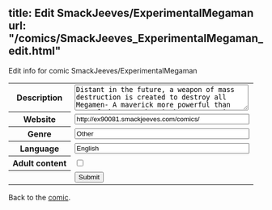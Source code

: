 title: Edit SmackJeeves/ExperimentalMegaman
url: "/comics/SmackJeeves_ExperimentalMegaman_edit.html"
---
Edit info for comic SmackJeeves/ExperimentalMegaman

<form name="comic" action="http://gaepostmail.appspot.com/comic/" method="post">
<table class="comicinfo">
<tr>
<th>Description</th><td><textarea name="description" cols="40" rows="3">Distant in the future, a weapon of mass destruction is created to destroy all Megamen- A maverick more powerful than any of them. As the ninth prototype is created, it's creators take it for a test run. Aparently though, there are a few bugs in his system... .:Updates on Mondays and Friday:.</textarea></td>
</tr>
<tr>
<th>Website</th><td><input type="text" name="url" value="http://ex90081.smackjeeves.com/comics/" size="40"/></td>
</tr>
<tr>
<th>Genre</th><td><input type="text" name="genre" value="Other" size="40"/></td>
</tr>
<tr>
<th>Language</th><td><input type="text" name="language" value="English" size="40"/></td>
</tr>
<tr>
<th>Adult content</th><td><input type="checkbox" name="adult" value="adult" /></td>
</tr>
<tr>
<th></th><td>
<input type="hidden" name="comic" value="SmackJeeves_ExperimentalMegaman" />
<input type="submit" name="submit" value="Submit" />
</td>
</tr>
</table>
</form>

Back to the [comic](SmackJeeves_ExperimentalMegaman.html).
